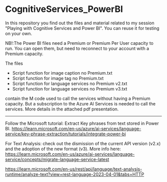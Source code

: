 # CognitiveServices_PowerBI

In this repository you find out the files and material related to my session "Playing with Cognitive Services and Power BI".
You can reuse it for testing on your own.

NB!:The Power BI files need a Premium or Premium Per User capacity to run. You can open them, but need to reconnect to your account with a Premium capacity.

The files 
- Script function for image caption no Premium.txt
- Script function for image tag no Premium.txt
- Script function for language services no Premium v2.txt
- Script function for language services no Premium v3.txt

contain the M code used to call the services without having a Premium capacity. But a subscription to the Azure AI Services is needed to call the services. More details in the attached pdf presentation.

------------------------------------------------------------------
Follow the Microsoft tutorial: Extract Key phrases from text stored in Power BI. https://learn.microsoft.com/en-us/azure/ai-services/language-service/key-phrase-extraction/tutorials/integrate-power-bi

For Text Analysis: check out the dismission of the current API version (v2.x) and the adoption of the new format (v3). More info here:
https://learn.microsoft.com/en-us/azure/ai-services/language-service/concepts/migrate-language-service-latest

https://learn.microsoft.com/en-us/rest/api/language/text-analysis-runtime/analyze-text?view=rest-language-2023-04-01&tabs=HTTP

